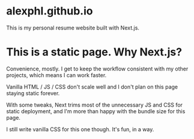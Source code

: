 # alexphl.github.io
This is my personal resume website built with Next.js.

# This is a static page. Why Next.js?
Convenience, mostly. I get to keep the workflow consistent with my other projects, which means I can work faster.

Vanilla HTML / JS / CSS don't scale well and I don't plan on this page staying static forever.

With some tweaks, Next trims most of the unnecessary JS and CSS for static deployment, and I'm more than happy with the bundle size for this page.

I still write vanilla CSS for this one though. It's fun, in a way.
